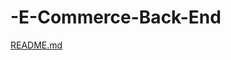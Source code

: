 # -E-Commerce-Back-End  


[README.md](https://github.com/jtdizzle/-E-Commerce-Back-End/files/7422173/README.md)
